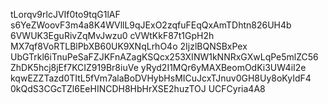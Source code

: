 tLorqv9rlcJVIf0to9tqG1lAF
s6YeZWoovF3m4a8K4WVllL9qJExO2zqfuFEqQxAmTDhtn826UH4b
6VWUK3EguRivZqMvJwzu0
cVWtKkF87t1GpH2h
MX7qf8VoRTLBlPbXB60UK9XNqLrhO4o
2IjzlBQNSBxPex
UbGTrkl6iTnuPeSaFZJKFnAZagKSQcx253XINW1kNNRxGXwLqPe5mlZC56
ZhDK5hcj8jEf7KCIZ919Br8iuVe
yRyd2I1MQr6yMAXBeomOdKi3UW4iI2e
kqwEZZTazd0TItL5fVm7alaBoDVHybHsMICuJcxTJnuv0GH8Uy8oKyIdF4
0kQdS3CGcTZl6EeHINCDH8HbHrXSE2huzTOJ
UCFCyria4A8
